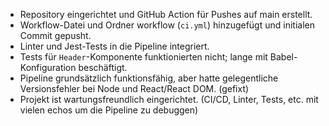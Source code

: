 - Repository eingerichtet und GitHub Action für Pushes auf main erstellt.
- Workflow-Datei und Ordner workflow (`ci.yml`) hinzugefügt und initialen Commit gepusht. 
- Linter und Jest-Tests in die Pipeline integriert.
- Tests für `Header`-Komponente funktionierten nicht; lange mit Babel-Konfiguration beschäftigt.
- Pipeline grundsätzlich funktionsfähig, aber hatte gelegentliche Versionsfehler bei Node und React/React DOM. (gefixt)
- Projekt ist wartungsfreundlich eingerichtet. (CI/CD, Linter, Tests, etc. mit vielen echos um die Pipeline zu debuggen)